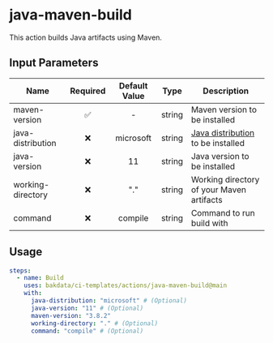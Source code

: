 # java-maven-build

This action builds Java artifacts using Maven.

## Input Parameters

| Name              | Required | Default Value |  Type  | Description                                                                                        |
| ----------------- | :------: | :-----------: | :----: | -------------------------------------------------------------------------------------------------- |
| maven-version     |    ✅    |       -       | string | Maven version to be installed                                                                      |
| java-distribution |    ❌    |   microsoft   | string | [Java distribution](https://github.com/actions/setup-java#supported-distributions) to be installed |
| java-version      |    ❌    |      11       | string | Java version to be installed                                                                       |
| working-directory |    ❌    |      "."      | string | Working directory of your Maven artifacts                                                          |
| command           |    ❌    |    compile    | string | Command to run build with                                                                          |

## Usage

```yaml
steps:
  - name: Build
    uses: bakdata/ci-templates/actions/java-maven-build@main
    with:
      java-distribution: "microsoft" # (Optional)
      java-version: "11" # (Optional)
      maven-version: "3.8.2"
      working-directory: "." # (Optional)
      command: "compile" # (Optional)
```
